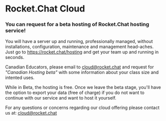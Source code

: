 # Rocket.Chat Cloud

### You can request for a beta hosting of Rocket.Chat hosting service! 

You will have a server up and running, professionally managed, without installations, configuration, maintenance and management head-aches. Just go to https://rocket.chat/hosting and get your team up and running in seconds.

Canadian Educators, please email to cloud@rocket.chat and request for _"Canadian Hosting beta"_ with some information about your class size and intented uses.

While in Beta, the hosting is free. Once we leave the beta stage, you'll have the option to export your data (free of charge) if you do not want to continue with our service and want to host it yourself.

For any questions or concerns regarding our cloud offering please contact us at: cloud@rocket.chat


